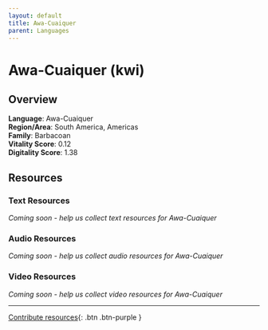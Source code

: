 ```yaml
---
layout: default
title: Awa-Cuaiquer
parent: Languages
---
```


# Awa-Cuaiquer (kwi)

## Overview

**Language**: Awa-Cuaiquer  
**Region/Area**: South America, Americas  
**Family**: Barbacoan  
**Vitality Score**: 0.12  
**Digitality Score**: 1.38  

## Resources

### Text Resources
*Coming soon - help us collect text resources for Awa-Cuaiquer*

### Audio Resources
*Coming soon - help us collect audio resources for Awa-Cuaiquer*

### Video Resources
*Coming soon - help us collect video resources for Awa-Cuaiquer*

---

[Contribute resources](https://fairtrain.github.io/){: .btn .btn-purple }
